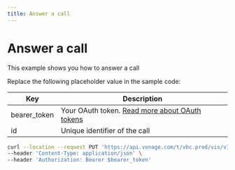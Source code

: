 ```yaml
---
title: Answer a call
---
```


# Answer a call

This example shows you how to answer a call

Replace the following placeholder value in the sample code:

| Key | Description |
| --- | ----------- |
| bearer_token      | Your OAuth token. [Read more about OAuth tokens](/concepts/guides/create-an-access-token) |
| id                | Unique identifier of the call |

``` bash
curl --location --request PUT 'https://api.vonage.com/t/vbc.prod/vis/v1/self/calls/$id/answer' \
--header 'Content-Type: application/json' \
--header 'Authorization: Bearer $bearer_token'
```